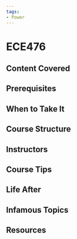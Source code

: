 ```yaml
---
tags:
- Power
---
```

# ECE476



## Content Covered



## Prerequisites



## When to Take It



## Course Structure



## Instructors



## Course Tips



## Life After



## Infamous Topics



## Resources

